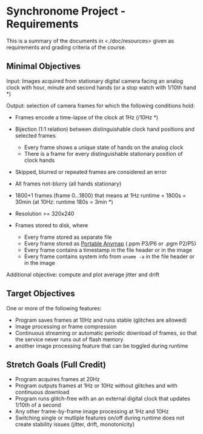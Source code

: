 # Synchronome Project - Requirements

This is a summary of the documents in <./doc/resources> given as requirements and grading criteria of the course.

## Minimal Objectives

Input: Images acquired from stationary digital camera facing an analog clock with hour, minute and second hands (or a stop watch with 1/10th hand \*)

Output: selection of camera frames for which the following conditions hold:

- Frames encode a time-lapse of the clock at 1Hz (/10Hz \*)
- Bijection (1:1 relation) between distinguishable clock hand positions and selected frames
    - Every frame shows a unique state of hands on the analog clock
    - There is a frame for every distinguishable stationary position of clock hands
- Skipped, blurred or repeated frames are considered an error
- All frames not-blurry (all hands stationary)
- 1800+1 frames (frame 0...1800) that means at 1Hz runtime = 1800s = 30min (at 10Hz: runtime 180s = 3min \*)
- Resolution >= 320x240

- Frames stored to disk, where
    - Every frame stored as separate file
    - Every frame stored as [Portable Anymap](https://de.wikipedia.org/wiki/Portable_Anymap) (.ppm P3/P6 or .pgm P2/P5)
    - Every frame contains a timestamp in the file header or in the image
    - Every frame contains system info from `uname -a` in the file header or in the image

Additional objective: compute and plot average jitter and drift

## Target Objectives

One or more of the following features:

- Program saves frames at 10Hz and runs stable (glitches are allowed)
- Image processing or frame compression
- Continuous streaming or automatic periodic download of frames, so that the service never runs out of flash memory
- another image processing feature that can be toggled during runtime

## Stretch Goals (Full Credit)

- Program acquires frames at 20Hz
- Program outputs frames at 1Hz or 10Hz without glitches and with continuous download 
- Program runs glitch-free with an an external digital clock that updates 1/10th of a second
- Any other frame-by-frame image processing at 1Hz and 10Hz
- Switching single or mutliple features on/off during runtime does not create stability issues (jitter, drift, monotonicity)
